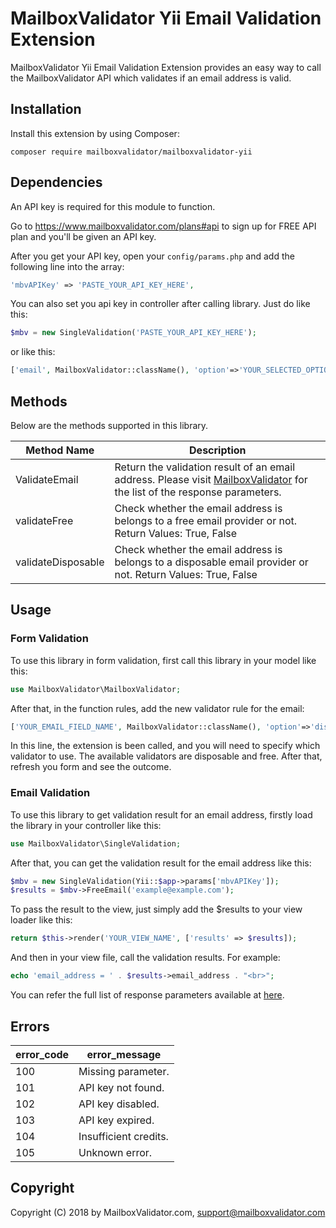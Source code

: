 # MailboxValidator Yii Email Validation Extension

MailboxValidator Yii Email Validation Extension provides an easy way to call the MailboxValidator API which validates if an email address is valid.



## Installation

Install this extension by using Composer:

``composer require mailboxvalidator/mailboxvalidator-yii``



## Dependencies

An API key is required for this module to function.

Go to https://www.mailboxvalidator.com/plans#api to sign up for FREE API plan and you'll be given an API key.

After you get your API key, open your ``config/params.php`` and add the following line into the array:

```php
'mbvAPIKey' => 'PASTE_YOUR_API_KEY_HERE',
```

You can also set you api key in controller after calling library. Just do like this:

```php
$mbv = new SingleValidation('PASTE_YOUR_API_KEY_HERE');
```

or like this:

```php
['email', MailboxValidator::className(), 'option'=>'YOUR_SELECTED_OPTION','api_key'=>'PASTE_YOUR_API_KEY_HERE',],
```



## Methods

Below are the methods supported in this library.

| Method Name        | Description                                                  |
| ------------------ | ------------------------------------------------------------ |
| ValidateEmail      | Return the validation result of an email address. Please visit [MailboxValidator](https://www.mailboxvalidator.com/api-single-validation) for the list of the response parameters. |
| validateFree       | Check whether the email address is belongs to a free email provider or not. Return Values: True, False |
| validateDisposable | Check whether the email address is belongs to a disposable email provider or not. Return Values: True, False |



## Usage

### Form Validation

To use this library in form validation, first call this library in your model like this:

```php
use MailboxValidator\MailboxValidator;
```

After that, in the function rules, add the new validator rule for the email:

```php
['YOUR_EMAIL_FIELD_NAME', MailboxValidator::className(), 'option'=>'disposable,free',],
```

In this line, the extension is been called, and you will need to specify which validator to use. The available validators are disposable and free. After that, refresh you form and see the outcome.

### Email Validation

To use this library to get validation result for an email address, firstly load the library in your controller like this:

```php
use MailboxValidator\SingleValidation;
```

After that, you can get the validation result for the email address like this:

```php
$mbv = new SingleValidation(Yii::$app->params['mbvAPIKey']);
$results = $mbv->FreeEmail('example@example.com');
```

To pass the result to the view, just simply add the $results to your view loader like this:

```php
return $this->render('YOUR_VIEW_NAME', ['results' => $results]);
```

And then in your view file, call the validation results. For example:

```php
echo 'email_address = ' . $results->email_address . "<br>";
```

You can refer the full list of response parameters available at [here](https://www.mailboxvalidator.com/api-single-validation).



## Errors

| error_code | error_message         |
| ---------- | --------------------- |
| 100        | Missing parameter.    |
| 101        | API key not found.    |
| 102        | API key disabled.     |
| 103        | API key expired.      |
| 104        | Insufficient credits. |
| 105        | Unknown error.        |



## Copyright

Copyright (C) 2018 by MailboxValidator.com, support@mailboxvalidator.com
